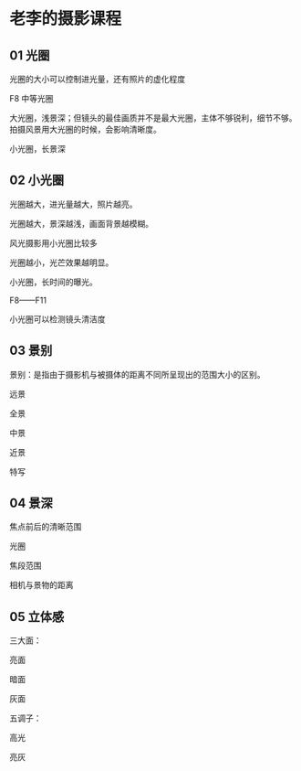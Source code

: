 # 老李的摄影课程

## 01 光圈

光圈的大小可以控制进光量，还有照片的虚化程度

F8 中等光圈  

大光圈，浅景深；但镜头的最佳画质并不是最大光圈，主体不够锐利，细节不够。拍摄风景用大光圈的时候，会影响清晰度。

小光圈，长景深

## 02 小光圈

光圈越大，进光量越大，照片越亮。

光圈越大，景深越浅，画面背景越模糊。

风光摄影用小光圈比较多

光圈越小，光芒效果越明显。

小光圈，长时间的曝光。

F8——F11

小光圈可以检测镜头清洁度

## 03 景别

景别：是指由于摄影机与被摄体的距离不同所呈现出的范围大小的区别。

远景

全景

中景

近景

特写

## 04 景深

焦点前后的清晰范围

光圈

焦段范围

相机与景物的距离

## 05 立体感

三大面：

亮面

暗面

灰面



五调子：

高光

亮灰

